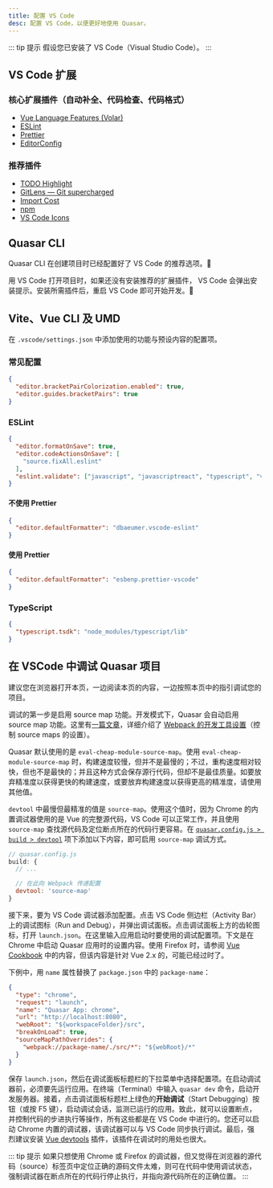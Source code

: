 ```yaml
---
title: 配置 VS Code
desc: 配置 VS Code，以便更好地使用 Quasar。
---
```


::: tip 提示
假设您已安装了 VS Code（Visual Studio Code）。
:::

## VS Code 扩展

### 核心扩展插件（自动补全、代码检查、代码格式）

- [Vue Language Features (Volar)](https://marketplace.visualstudio.com/items?itemName=johnsoncodehk.volar)
- [ESLint](https://marketplace.visualstudio.com/items?itemName=dbaeumer.vscode-eslint)
- [Prettier](https://marketplace.visualstudio.com/items?itemName=esbenp.prettier-vscode)
- [EditorConfig](https://marketplace.visualstudio.com/items?itemName=EditorConfig.EditorConfig)

### 推荐插件

- [TODO Highlight](https://marketplace.visualstudio.com/items?itemName=wayou.vscode-todo-highlight)
- [GitLens — Git supercharged](https://marketplace.visualstudio.com/items?itemName=eamodio.gitlens)
- [Import Cost](https://marketplace.visualstudio.com/items?itemName=wix.vscode-import-cost)
- [npm](https://marketplace.visualstudio.com/items?itemName=eg2.vscode-npm-script)
- [VS Code Icons](https://marketplace.visualstudio.com/items?itemName=vscode-icons-team.vscode-icons)

## Quasar CLI

Quasar CLI 在创建项目时已经配置好了 VS Code 的推荐选项。💪

用 VS Code 打开项目时，如果还没有安装推荐的扩展插件， VS Code 会弹出安装提示。安装所需插件后，重启 VS Code 即可开始开发。🚀

## Vite、Vue CLI 及 UMD

在 `.vscode/settings.json` 中添加使用的功能与预设内容的配置项。

### 常见配置

```json
{
  "editor.bracketPairColorization.enabled": true,
  "editor.guides.bracketPairs": true
}
```

### ESLint

```json
{
  "editor.formatOnSave": true,
  "editor.codeActionsOnSave": [
    "source.fixAll.eslint"
  ],
  "eslint.validate": ["javascript", "javascriptreact", "typescript", "vue"]
}
```

#### 不使用 Prettier

```json
{
  "editor.defaultFormatter": "dbaeumer.vscode-eslint"
}
```

#### 使用 Prettier

```json
{
  "editor.defaultFormatter": "esbenp.prettier-vscode"
}
```

### TypeScript

```json
{
  "typescript.tsdk": "node_modules/typescript/lib"
}
```

## 在 VSCode 中调试 Quasar 项目

建议您在浏览器打开本页，一边阅读本页的内容，一边按照本页中的指引调试您的项目。

调试的第一步是启用 source map 功能。开发模式下，Quasar 会自动启用 source map 功能。这里有[一篇文章](https://blog.scottlogic.com/2017/11/01/webpack-source-map-options-quick-guide.html)，详细介绍了 [Webpack 的开发工具设置](https://webpack.js.org/configuration/devtool/)（控制 source maps 的设置）。

Quasar 默认使用的是 `eval-cheap-module-source-map`。使用 `eval-cheap-module-source-map` 时，构建速度较慢，但并不是最慢的；不过，重构速度相对较快，但也不是最快的；并且这种方式会保存源行代码，但却不是最佳质量。如要放弃精准度以获得更快的构建速度，或要放弃构建速度以获得更高的精准度，请使用其他值。

`devtool` 中最慢但最精准的值是 `source-map`。使用这个值时，因为 Chrome 的内置调试器使用的是 Vue 的完整源代码，VS Code 可以正常工作，并且使用 `source-map` 查找源代码及定位断点所在的代码行更容易。在 [`quasar.config.js > build > devtool`](/quasar-cli-webpack/quasar-config-js#property-build) 项下添加以下内容，即可启用 `source-map` 调试方式。

```js
// quasar.config.js
build: {
  // ...

  // 在此向 Webpack 传递配置
  devtool: 'source-map'
}
```

接下来，要为 VS Code 调试器添加配置。点击 VS Code 侧边栏（Activity Bar）上的调试图标（Run and Debug），并弹出调试面板。点击调试面板上方的齿轮图标，打开 `launch.json`。在这里输入应用启动时要使用的调试配置项。下文是在 Chrome 中启动 Quasar 应用时的设置内容。使用 Firefox 时，请参阅 [Vue Cookbook](https://v2.vuejs.org/v2/cookbook/debugging-in-vscode.html#Launching-the-Application-from-VS-Code) 中的内容，但该内容是针对 Vue 2.x 的，可能已经过时了。

下例中，用 `name` 属性替换了 `package.json` 中的 `package-name`：

```json
{
  "type": "chrome",
  "request": "launch",
  "name": "Quasar App: chrome",
  "url": "http://localhost:8080",
  "webRoot": "${workspaceFolder}/src",
  "breakOnLoad": true,
  "sourceMapPathOverrides": {
    "webpack://package-name/./src/*": "${webRoot}/*"
  }
}
```

保存 `launch.json`，然后在调试面板标题栏的下拉菜单中选择配置项。在启动调试器前，必须要先运行应用。在终端（Terminal）中输入 `quasar dev` 命令，启动开发服务器。接着，点击调试面板标题栏上绿色的**开始调试**（Start Debugging）按钮（或按 F5 键），启动调试会话，监测已运行的应用。致此，就可以设置断点，并控制代码的步进执行等操作，所有这些都是在 VS Code 中进行的。您还可以启动 Chrome 内置的调试器，该调试器可以与 VS Code 同步执行调试。最后，强烈建议安装 [Vue devtools](https://chrome.google.com/webstore/detail/vuejs-devtools/nhdogjmejiglipccpnnnanhbledajbpd) 插件，该插件在调试时的用处也很大。

::: tip 提示
如果只想使用 Chrome 或 Firefox 的调试器，但又觉得在浏览器的源代码（source）标签页中定位正确的源码文件太难，则可在代码中使用调试状态，强制调试器在断点所在的代码行停止执行，并指向源代码所在的正确位置。
:::
